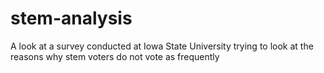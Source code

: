 # stem-analysis
A look at a survey conducted at Iowa State University trying to look at the reasons why stem voters do not vote as frequently
